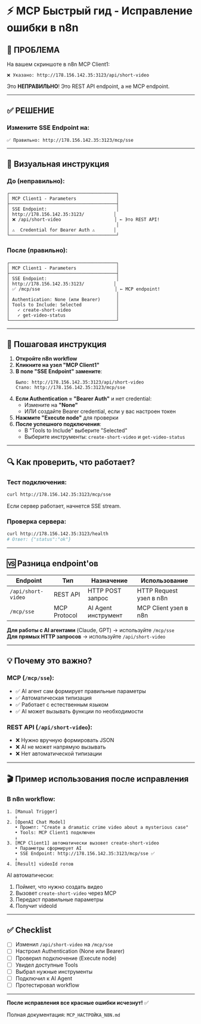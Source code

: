 # ⚡ MCP Быстрый гид - Исправление ошибки в n8n

## 🔴 ПРОБЛЕМА

На вашем скриншоте в n8n MCP Client1:

```
❌ Указано: http://178.156.142.35:3123/api/short-video
```

Это **НЕПРАВИЛЬНО**! Это REST API endpoint, а не MCP endpoint.

---

## ✅ РЕШЕНИЕ

### Измените SSE Endpoint на:

```
✅ Правильно: http://178.156.142.35:3123/mcp/sse
```

---

## 🎯 Визуальная инструкция

### До (неправильно):
```
┌────────────────────────────────────────┐
│ MCP Client1 - Parameters               │
├────────────────────────────────────────┤
│ SSE Endpoint:                          │
│ http://178.156.142.35:3123/           │
│ ❌ /api/short-video                    │ ← Это REST API!
│                                        │
│ ⚠️  Credential for Bearer Auth ⚠️       │
└────────────────────────────────────────┘
```

### После (правильно):
```
┌────────────────────────────────────────┐
│ MCP Client1 - Parameters               │
├────────────────────────────────────────┤
│ SSE Endpoint:                          │
│ http://178.156.142.35:3123/           │
│ ✅ /mcp/sse                            │ ← MCP endpoint!
│                                        │
│ Authentication: None (или Bearer)      │
│ Tools to Include: Selected             │
│   ✓ create-short-video                 │
│   ✓ get-video-status                   │
└────────────────────────────────────────┘
```

---

## 📝 Пошаговая инструкция

1. **Откройте n8n workflow**
2. **Кликните на узел "MCP Client1"**
3. **В поле "SSE Endpoint" замените**:
   ```
   Было: http://178.156.142.35:3123/api/short-video
   Стало: http://178.156.142.35:3123/mcp/sse
   ```
4. **Если Authentication = "Bearer Auth"** и нет credential:
   - Измените на **"None"**
   - ИЛИ создайте Bearer credential, если у вас настроен токен
5. **Нажмите "Execute node"** для проверки
6. **После успешного подключения**:
   - В "Tools to Include" выберите "Selected"
   - Выберите инструменты: `create-short-video` и `get-video-status`

---

## 🔍 Как проверить, что работает?

### Тест подключения:
```bash
curl http://178.156.142.35:3123/mcp/sse
```

Если сервер работает, начнется SSE stream.

### Проверка сервера:
```bash
curl http://178.156.142.35:3123/health
# Ответ: {"status":"ok"}
```

---

## 🆚 Разница endpoint'ов

| Endpoint | Тип | Назначение | Использование |
|----------|-----|------------|---------------|
| `/api/short-video` | REST API | HTTP POST запрос | HTTP Request узел в n8n |
| `/mcp/sse` | MCP Protocol | AI Agent инструмент | MCP Client узел в n8n |

**Для работы с AI агентами** (Claude, GPT) → используйте `/mcp/sse`  
**Для прямых HTTP запросов** → используйте `/api/short-video`

---

## 💡 Почему это важно?

### MCP (`/mcp/sse`):
- ✅ AI агент сам формирует правильные параметры
- ✅ Автоматическая типизация
- ✅ Работает с естественным языком
- ✅ AI может вызывать функции по необходимости

### REST API (`/api/short-video`):
- ❌ Нужно вручную формировать JSON
- ❌ AI не может напрямую вызывать
- ❌ Нет автоматической типизации

---

## 🎬 Пример использования после исправления

### В n8n workflow:

```
1. [Manual Trigger]
   ↓
2. [OpenAI Chat Model]
   • Промпт: "Create a dramatic crime video about a mysterious case"
   • Tools: MCP Client1 подключен
   ↓
3. [MCP Client1] автоматически вызовет create-short-video
   • Параметры сформирует AI
   • SSE Endpoint: http://178.156.142.35:3123/mcp/sse ✅
   ↓
4. [Result] videoId готов
```

AI автоматически:
1. Поймет, что нужно создать видео
2. Вызовет `create-short-video` через MCP
3. Передаст правильные параметры
4. Получит videoId

---

## ✅ Checklist

- [ ] Изменил `/api/short-video` на `/mcp/sse`
- [ ] Настроил Authentication (None или Bearer)
- [ ] Проверил подключение (Execute node)
- [ ] Увидел доступные Tools
- [ ] Выбрал нужные инструменты
- [ ] Подключил к AI Agent
- [ ] Протестировал workflow

---

**После исправления все красные ошибки исчезнут!** ✅

Полная документация: `MCP_НАСТРОЙКА_N8N.md`

